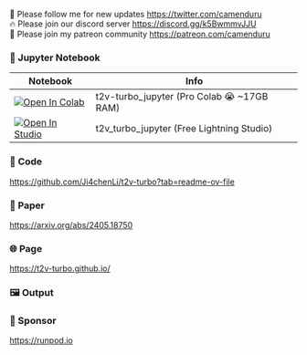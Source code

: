 🐣 Please follow me for new updates https://twitter.com/camenduru <br />
🔥 Please join our discord server https://discord.gg/k5BwmmvJJU <br />
🥳 Please join my patreon community https://patreon.com/camenduru <br />

### 🍊 Jupyter Notebook

| Notebook | Info
| --- | --- |
[![Open In Colab](https://colab.research.google.com/assets/colab-badge.svg)](https://colab.research.google.com/github/camenduru/t2v-turbo-jupyter/blob/main/t2v_turbo_jupyter.ipynb) | t2v-turbo_jupyter (Pro Colab 😭 ~17GB RAM)
<a target="_blank" href="https://lightning.ai/camenduru/studios/t2v-turbo-jupyter"> <img src="https://pl-bolts-doc-images.s3.us-east-2.amazonaws.com/app-2/studio-badge.svg" alt="Open In Studio"/></a> | t2v_turbo_jupyter (Free Lightning Studio)

### 🧬 Code
https://github.com/Ji4chenLi/t2v-turbo?tab=readme-ov-file

### 📄 Paper
https://arxiv.org/abs/2405.18750

### 🌐 Page
https://t2v-turbo.github.io/

### 🖼 Output


### 🏢 Sponsor
https://runpod.io
